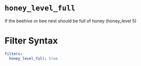 # `honey_level_full`

If the beehive or bee nest should be full of honey (honey_level 5)

# Filter Syntax
```yaml
filters:
  honey_level_full: true
```
